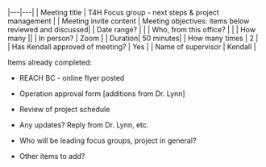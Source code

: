 

|---|---|
| Meeting title | T4H Focus group - next steps & project management |
| Meeting invite content | Meeting objectives: items below reviewed and discussed|
| Date range? | |
| Who, from this office? | |
| How many ||
| In person? | Zoom |
| Duration| 50 minutes|
| How many times | 2 |
| Has Kendall approved of meeting? | Yes |
| Name of supervisor | Kendall |

Items already completed:
  - REACH BC - online flyer posted
  - Operation approval form [additions from Dr. Lynn]
  
- Review of project schedule
- Any updates? Reply from Dr. Lynn, etc.
- Who will be leading focus groups, project in general?
- Other items to add?

